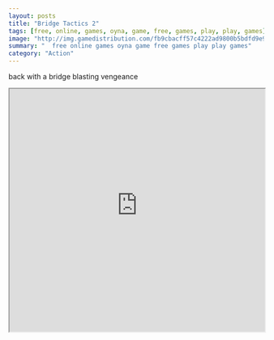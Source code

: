 ```yaml
---
layout: posts
title: "Bridge Tactics 2"
tags: [free, online, games, oyna, game, free, games, play, play, games]
image: "http://img.gamedistribution.com/fb9cbacff57c4222ad9800b5bdfd9e98.jpg"
summary: "  free online games oyna game free games play play games"
category: "Action"
---
```


back with a bridge blasting vengeance

<iframe width="100%" height="480px;" src="http://flash.gamedistribution.com?game=fb9cbacff57c4222ad9800b5bdfd9e98"></iframe>